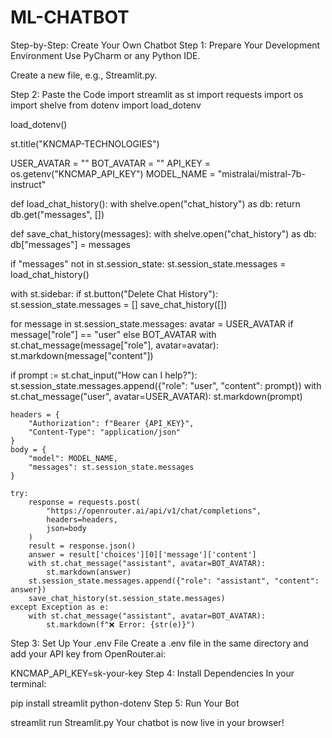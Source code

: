 # ML-CHATBOT
Step-by-Step: Create Your Own Chatbot
Step 1: Prepare Your Development Environment
Use PyCharm or any Python IDE.

Create a new file, e.g., Streamlit.py.

Step 2: Paste the Code
import streamlit as st
import requests
import os
import shelve
from dotenv import load_dotenv
 
load_dotenv()
 
st.title("KNCMAP-TECHNOLOGIES")
 
USER_AVATAR = ""
BOT_AVATAR = ""
API_KEY = os.getenv("KNCMAP_API_KEY")
MODEL_NAME = "mistralai/mistral-7b-instruct"
 
def load_chat_history():
    with shelve.open("chat_history") as db:
        return db.get("messages", [])
 
def save_chat_history(messages):
    with shelve.open("chat_history") as db:
        db["messages"] = messages
 
if "messages" not in st.session_state:
    st.session_state.messages = load_chat_history()
 
with st.sidebar:
    if st.button("Delete Chat History"):
        st.session_state.messages = []
        save_chat_history([])
 
for message in st.session_state.messages:
    avatar = USER_AVATAR if message["role"] == "user" else BOT_AVATAR
    with st.chat_message(message["role"], avatar=avatar):
        st.markdown(message["content"])
 
if prompt := st.chat_input("How can I help?"):
    st.session_state.messages.append({"role": "user", "content": prompt})
    with st.chat_message("user", avatar=USER_AVATAR):
        st.markdown(prompt)
 
    headers = {
        "Authorization": f"Bearer {API_KEY}",
        "Content-Type": "application/json"
    }
    body = {
        "model": MODEL_NAME,
        "messages": st.session_state.messages
    }
 
    try:
        response = requests.post(
            "https://openrouter.ai/api/v1/chat/completions",
            headers=headers,
            json=body
        )
        result = response.json()
        answer = result['choices'][0]['message']['content']
        with st.chat_message("assistant", avatar=BOT_AVATAR):
            st.markdown(answer)
        st.session_state.messages.append({"role": "assistant", "content": answer})
        save_chat_history(st.session_state.messages)
    except Exception as e:
        with st.chat_message("assistant", avatar=BOT_AVATAR):
            st.markdown(f"❌ Error: {str(e)}")
Step 3: Set Up Your .env File
Create a .env file in the same directory and add your API key from OpenRouter.ai:

KNCMAP_API_KEY=sk-your-key
Step 4: Install Dependencies
In your terminal:

pip install streamlit python-dotenv
Step 5: Run Your Bot

streamlit run Streamlit.py
Your chatbot is now live in your browser!
